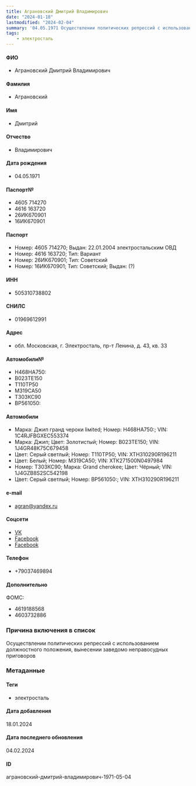 ```yaml
---
title: Аграновский Дмитрий Владимирович
date: "2024-01-18"
lastmodified: "2024-02-04"
summary: '04.05.1971 Осуществлении политических репрессий с использованием должностного положения, вынесении заведомо неправосудных приговоров'
tags: 
    - электросталь
---
```

<!--# pp2-->
<!--## Фигурант-->
<!--### Личные данные-->
#### ФИО
- Аграновский Дмитрий Владимирович
#### Фамилия
- Аграновский
#### Имя
- Дмитрий
#### Отчество
- Владимирович
#### Дата рождения
- 04.05.1971
#### Паспорт№
- 4605 714270
- 4616 163720
- 26ИК670901
- 16ИК670901
#### Паспорт
- Номер: 4605 714270; Выдан: 22.01.2004 электростальским ОВД
- Номер: 4616 163720; Тип: Вариант
- Номер: 26ИК670901; Тип: Советский
- Номер: 16ИК670901; Тип: Советский; Выдан: (?)
#### ИНН
- 505310738802
#### СНИЛС
- 01969612991
#### Адрес
- обл. Московская, г. Электросталь, пр-т Ленина, д. 43, кв. 33
#### Автомобили№
- Н468НА750:
- В023ТЕ150
- Т110ТР50
- М319СА50
- Т303КС90
- ВР561050:
#### Автомобили
- Марка: Джип гранд чероки liмitеd; Номер: Н468НА750:; VIN: 1С4RJFВGХЕС553374
- Марка: Джип; Цвет: Золотистый; Номер: В023ТЕ150; VIN: 1J4GR48К75С679458
- Цвет: Серый светлый; Номер: Т110ТР50; VIN: ХТН310290R196211
- Цвет: Белый; Номер: М319СА50; VIN: ХТК271500N0497984
- Номер: Т303КС90; Марка: Grаnd сhеrоkее; Цвет: Чёрный; VIN: 1J4GZВ8S2SС542198
- Цвет: Серый светлый; Номер: ВР561050:; VIN: ХТН310290R196211
#### e-mail
- agran@yandex.ru
#### Соцсети
- [VK](https://vk.com/id4923751)
- [Facebook](https://www.facebook.com/profile.php?id=680288539)
- [Facebook](https://www.facebook.com/profile.php?id=10153168151058540)
#### Телефон
- +79037469894
#### Дополнительно
ФОМС:
- 4619188568
- 4603732886
### Причина включения в список
Осуществлении политических репрессий с использованием должностного положения, вынесении заведомо неправосудных приговоров
### Метаданные
#### Теги
- электросталь
#### Дата добавления
18.01.2024
#### Дата последнего обновления
04.02.2024
#### ID
аграновский-дмитрий-владимирович-1971-05-04
<!--## END;-->
